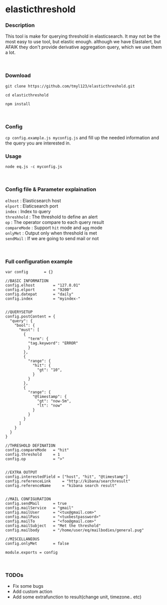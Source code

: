 # elasticthreshold

### Description
This tool is make for querying threshold in elasticsearch. It may not be the most easy to use tool, but elastic enough.
although we have Elastalert, but AFAIK they don't provide derivative aggregation query, which we use them a lot.

<br>

### Download
`git clone https://github.com/tmyl123/elasticthreshold.git`

`cd elasticthreshold`

`npm install`

<br>

### Config
`cp config.example.js myconfig.js` and fill up the needed information and the query you are interested in.

### Usage
`node eq.js -c myconfig.js`

<br>

### Config file & Parameter explaination

`elhost` : Elasticsearch host  
`elport` : Elaticsearch port  
`index` : Index to query  
`threshhold` : The threshold to define an alert  
`op` : The operator compare to each query result  
`compareMode` : Support `hit` mode and `agg` mode  
`onlyMet` : Output only when threshold is met  
`sendMail` : If we are going to send mail or not  

<br>

### Full configuration example

```
var config       = {}

//BASIC INFORMATION
config.elhost        = "127.0.01"
config.elport        = "9200"
config.datepat       = "daily"
config.index         = "myindex-"


//QUERYSETUP
config.postContent = {
  "query": {
    "bool": {
      "must": [
        {
          "term": {
          "tag.keyword": "ERROR"
          }
        },
        {
          "range": {
            "hit": {
              "gt": "10",
            }
          }
        },
        {
          "range": {
            "@timestamp": {
              "gt": "now-5m",
              "lt": "now"
            }
          }
        }
      ]
    }
  }
}

//THRESHOLD DEFINATION
config.compareMode   = "hit"
config.threshold     = 1
config.op            = ">"


//EXTRA OUTPUT
config.interestedField = ["host", "hit", "@timestamp"]
config.referenceLink     = "http://kibana/searchresult"
config.referenceName     = "kibana search result"


//MAIL CONFIGURATION
config.sendMail      = true
config.mailService   = "gmail"
config.mailUser      = "<tux@gmail.com>"
config.mailPass      = "<tuxbestpassword>"
config.mailTo        = "<foo@gmail.com>"
config.mailSubject   = "Met the threshold"
config.mailbody      = "/home/user/eq/mailbodies/general.pug"

//MISCELLANEOUS
config.onlyMet       = false

module.exports = config
```

<br>

### TODOs
* Fix some bugs
* Add custom action
* Add some extrafunction to result(change unit, timezone.. etc)
